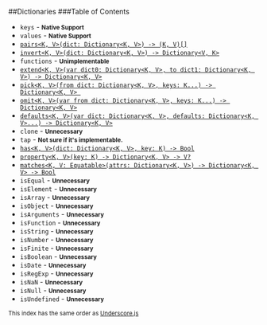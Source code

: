 ##Dictionaries
###Table of Contents

* `keys` - <strong><small>Native Support</small></strong>
* `values` - <strong><small>Native Support</small></strong>
* [`pairs<K, V>(dict: Dictionary<K, V>) -> (K, V)[]`]()
* [`invert<K, V>(dict: Dictionary<K, V>) -> Dictionary<V, K>`]()
* `functions` - <strong><small>Unimplementable</small></strong>
* [`extend<K, V>(var dict0: Dictionary<K, V>, to dict1: Dictionary<K, V>) -> Dictionary<K, V>`]()
* [`pick<K, V>(from dict: Dictionary<K, V>, keys: K...) -> Dictionary<K, V> `]()
* [`omit<K, V>(var from dict: Dictionary<K, V>, keys: K...) -> Dictionary<K, V>`]()
* [`defaults<K, V>(var dict: Dictionary<K, V>, defaults: Dictionary<K, V>...) -> Dictionary<K, V>`]()
* `clone` - <strong><small>Unnecessary</small></strong>
* `tap` - <strong><small>Not sure if it's implementable.</small></strong>
* [`has<K, V>(dict: Dictionary<K, V>, key: K) -> Bool`]()
* [`property<K, V>(key: K) -> Dictionary<K, V> -> V?`]()
* [`matches<K, V: Equatable>(attrs: Dictionary<K, V>) -> Dictionary<K, V> -> Bool`]()
* `isEqual` - <strong><small>Unnecessary</small></strong>
* `isElement` - <strong><small>Unnecessary</small></strong>
* `isArray` - <strong><small>Unnecessary</small></strong>
* `isObject` - <strong><small>Unnecessary</small></strong>
* `isArguments` - <strong><small>Unnecessary</small></strong>
* `isFunction` - <strong><small>Unnecessary</small></strong>
* `isString` - <strong><small>Unnecessary</small></strong>
* `isNumber` - <strong><small>Unnecessary</small></strong>
* `isFinite` - <strong><small>Unnecessary</small></strong>
* `isBoolean` - <strong><small>Unnecessary</small></strong>
* `isDate` - <strong><small>Unnecessary</small></strong>
* `isRegExp` - <strong><small>Unnecessary</small></strong>
* `isNaN` - <strong><small>Unnecessary</small></strong>
* `isNull` - <strong><small>Unnecessary</small></strong>
* `isUndefined` - <strong><small>Unnecessary</small></strong>

<small>This index has the same order as [Underscore.js](http://underscorejs.org/#objects)</small>
